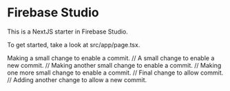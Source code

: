 # Firebase Studio

This is a NextJS starter in Firebase Studio.

To get started, take a look at src/app/page.tsx.

Making a small change to enable a commit.
// A small change to enable a new commit.
// Making another small change to enable a commit.
// Making one more small change to enable a commit.
// Final change to allow commit.
// Adding another change to allow a new commit.